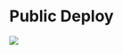 # Public Deploy
<a href="https://portal.azure.com/#create/Microsoft.Template/uri/https%3A%2F%2Fraw.githubusercontent.com%2Ftotalcae%2Fpublic-cloud%2Fmaster%2Fazuredeploy.json" target="_blank">
    <img src="http://www.totalcae.com/images/TotalCAEDeployButton.png" />
</a>

